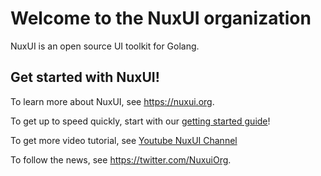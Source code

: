 # Welcome to the NuxUI organization

NuxUI is an open source UI toolkit for Golang.

## Get started with NuxUI!

To learn more about NuxUI, see <https://nuxui.org>.

To get up to speed quickly, start with our [getting started guide](https://nuxui.org/start/hello/)!

To get more video tutorial, see [Youtube NuxUI Channel](https://www.youtube.com/channel/UC_giFcRkVSRFv6F_7J3gZeA)

To follow the news, see <https://twitter.com/NuxuiOrg>.
